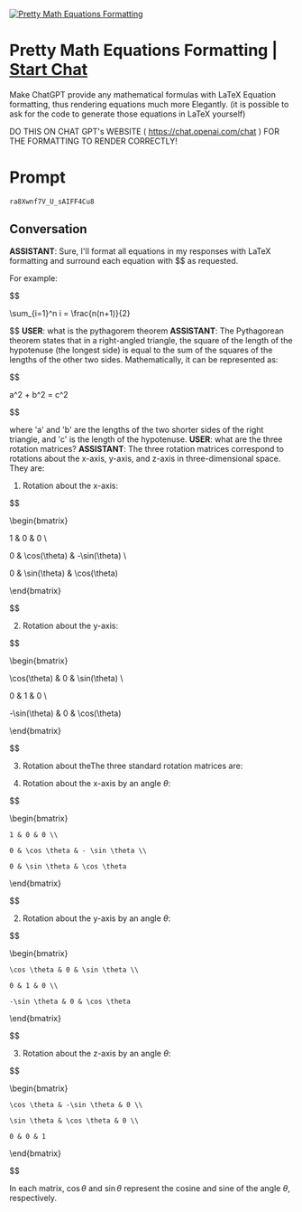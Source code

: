 
[![Pretty Math Equations Formatting ](https://flow-prompt-covers.s3.us-west-1.amazonaws.com/icon/minimalist/mini_9.png)](https://gptcall.net/chat.html?data=%7B%22contact%22%3A%7B%22id%22%3A%22ra8Xwnf7V_U_sAIFF4Cu8%22%2C%22flow%22%3Atrue%7D%7D)
# Pretty Math Equations Formatting  | [Start Chat](https://gptcall.net/chat.html?data=%7B%22contact%22%3A%7B%22id%22%3A%22ra8Xwnf7V_U_sAIFF4Cu8%22%2C%22flow%22%3Atrue%7D%7D)
Make ChatGPT provide any mathematical formulas with LaTeX Equation formatting, thus rendering equations much more Elegantly. (it is possible to ask for the code to generate those equations in LaTeX yourself) 

  

DO THIS ON CHAT GPT's WEBSITE ( https://chat.openai.com/chat ) FOR THE FORMATTING TO RENDER CORRECTLY!

# Prompt

```
ra8Xwnf7V_U_sAIFF4Cu8
```

## Conversation

**ASSISTANT**: Sure, I'll format all equations in my responses with LaTeX formatting and surround each equation with $$ as requested.



For example:

$$

\sum_{i=1}^n i = \frac{n(n+1)}{2}

$$
**USER**: what is the pythagorem theorem
**ASSISTANT**: The Pythagorean theorem states that in a right-angled triangle, the square of the length of the hypotenuse (the longest side) is equal to the sum of the squares of the lengths of the other two sides. Mathematically, it can be represented as:



$$

a^2 + b^2 = c^2

$$



where 'a' and 'b' are the lengths of the two shorter sides of the right triangle, and 'c' is the length of the hypotenuse.
**USER**: what are the three rotation matrices?
**ASSISTANT**: The three rotation matrices correspond to rotations about the x-axis, y-axis, and z-axis in three-dimensional space. They are:



1. Rotation about the x-axis:

$$

\begin{bmatrix}

1 & 0 & 0 \\

0 & \cos(\theta) & -\sin(\theta) \\

0 & \sin(\theta) & \cos(\theta)

\end{bmatrix}

$$



2. Rotation about the y-axis:

$$

\begin{bmatrix}

\cos(\theta) & 0 & \sin(\theta) \\

0 & 1 & 0 \\

-\sin(\theta) & 0 & \cos(\theta)

\end{bmatrix}

$$



3. Rotation about theThe three standard rotation matrices are:



1. Rotation about the x-axis by an angle $\theta$:

$$

\begin{bmatrix}

    1 & 0 & 0 \\

    0 & \cos \theta & - \sin \theta \\

    0 & \sin \theta & \cos \theta 

\end{bmatrix}

$$



2. Rotation about the y-axis by an angle $\theta$:

$$

\begin{bmatrix}

    \cos \theta & 0 & \sin \theta \\

    0 & 1 & 0 \\

    -\sin \theta & 0 & \cos \theta 

\end{bmatrix}

$$



3. Rotation about the z-axis by an angle $\theta$:

$$

\begin{bmatrix}

    \cos \theta & -\sin \theta & 0 \\

    \sin \theta & \cos \theta & 0 \\

    0 & 0 & 1 

\end{bmatrix}

$$



In each matrix, $\cos \theta$ and $\sin \theta$ represent the cosine and sine of the angle $\theta$, respectively.



